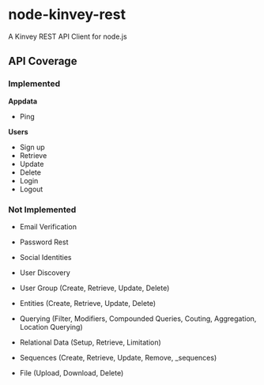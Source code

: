 # node-kinvey-rest
A Kinvey REST API Client for node.js

## API Coverage
### Implemented
**Appdata**

+ Ping

**Users**

+ Sign up
+ Retrieve
+ Update
+ Delete
+ Login
+ Logout

### Not Implemented
+ Email Verification
+ Password Rest
+ Social Identities
+ User Discovery
+ User Group (Create, Retrieve, Update, Delete)

+ Entities (Create, Retrieve, Update, Delete)
+ Querying (Filter, Modifiers, Compounded Queries, Couting, Aggregation, Location Querying)

+ Relational Data (Setup, Retrieve, Limitation)

+ Sequences (Create, Retrieve, Update, Remove, _sequences)

+ File (Upload, Download, Delete)